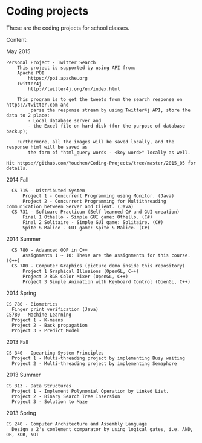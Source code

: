 Coding projects
===============

These are the coding projects for school classes.

Content:


 May 2015
 
 	Personal Project - Twitter Search
	 	This project is supported by using API from:
		Apache POI
			https://poi.apache.org
		Twitter4j
			http://twitter4j.org/en/index.html
	
		This program is to get the tweets from the search response on https://twitter.com and
			 parse the response stream by using Twitter4j API, store the data to 2 place:
			- Local database server and
			- the Excel file on hard disk (for the purpose of database backup);
	
		Furthermore, all the images will be saved locally, and the response html will be saved as
			the form of "html_query words - <key word>" locally as well.
	
	Hit https://github.com/Youchen/Coding-Projects/tree/master/2015_05 for details.


2014 Fall
	
      CS 715 - Distributed System
          Project 1 - Concurrent Programming using Monitor. (Java)
          Project 2 - Concurrent Programming for Multithreading communication between Server and Client. (Java)
      CS 731 - Software Practicum (Self learned C# and GUI creation)
          Final 1 Othello - Simple GUI game: Othello. (C#)
          Final 2 Solitaire - Simple GUI game: Solitaire. (C#)
          Spite & Malice - GUI game: Spite & Malice. (C#)
  
  
  2014 Summer
  
      CS 780 - Advanced OOP in C++
          Assignments 1 ~ 10: These are the assignments for this course. (C++)
      CS 780 - Computer Graphics (picture demo inside this repository)
          Project 1 Graphical Illusions (OpenGL, C++)
          Project 2 RGB Color Mixer (OpenGL, C++)
          Project 3 Simple Animation with Keyboard Control (OpenGL, C++)
          
      
  2014 Spring
  
  	CS 780 - Biometrics
  	  Finger print verification (Java)
  	CS780 - Machine Learning
  	  Project 1 - K-means
  	  Project 2 - Back propagation
  	  Project 3 - Predict Model
  
  	  
  2013 Fall
  	
  	CS 340 - Opearting System Principles
  	  Project 1 - Multi-threading project by implementing Busy waiting
  	  Project 2 - Multi-threading project by implementing Semaphore
  
  	  
  2013 Summer
  
  	CS 313 - Data Structures
  	  Project 1 - Implement Polynomial Operation by Linked List.
  	  Project 2 - Binary Search Tree Insersion
  	  Project 3 - Solution to Maze
  	  
  	 
  2013 Spring
  
  	CS 240 - Computer Architecture and Assembly Language
  	  Design a 2's comlement comparator by using logical gates, i.e. AND, OR, XOR, NOT
  	  
  	  
